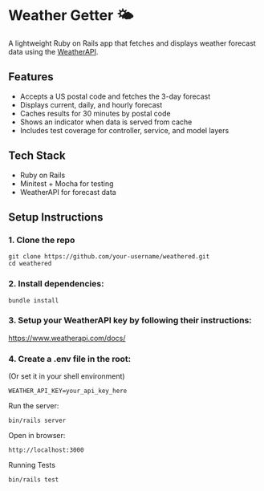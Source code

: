 # Weather Getter 🌤️

A lightweight Ruby on Rails app that fetches and displays weather forecast data using the [WeatherAPI](https://www.weatherapi.com/).

## Features

- Accepts a US postal code and fetches the 3-day forecast
- Displays current, daily, and hourly forecast
- Caches results for 30 minutes by postal code
- Shows an indicator when data is served from cache
- Includes test coverage for controller, service, and model layers

## Tech Stack

- Ruby on Rails
- Minitest + Mocha for testing
- WeatherAPI for forecast data

## Setup Instructions

### 1. Clone the repo
```
git clone https://github.com/your-username/weathered.git
cd weathered
```

### 2. Install dependencies:
```
bundle install
```

### 3. Setup your WeatherAPI key by following their instructions:
https://www.weatherapi.com/docs/ 

### 4. Create a .env file in the root:
(Or set it in your shell environment)
```
WEATHER_API_KEY=your_api_key_here
```

Run the server:
```
bin/rails server
```

Open in browser:
```
http://localhost:3000
```

Running Tests
```
bin/rails test
```

